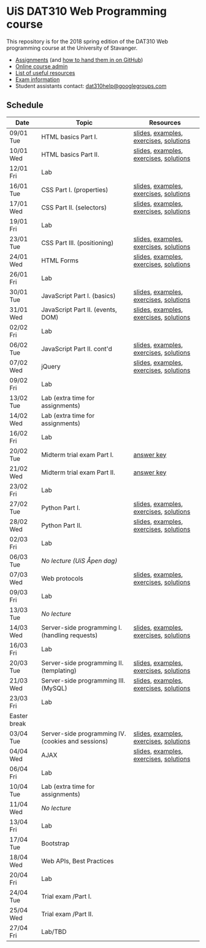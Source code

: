   # UiS DAT310 Web Programming course

This repository is for the 2018 spring edition of the DAT310 Web programming course at the University of Stavanger.

  - [Assignments](assignments/) (and [how to hand them in on GitHub](HOWTO_GitHub.md))
  - [Online course admin](http://bit.ly/uis-dat310)
  - [List of useful resources](Resources.md)
  - [Exam information](Exam_info.md)
  - Student assistants contact: dat310help@googlegroups.com

## Schedule

| Date | Topic | Resources |
| --- | --- | --- |
| 09/01 Tue | HTML basics Part I. | [slides](https://speakerdeck.com/kbalog/web-programming-html), [examples](examples/html/basics), [exercises](exercises/html/basics), [solutions](solutions/html/basics) |
| 10/01 Wed | HTML basics Part II. | [slides](https://speakerdeck.com/kbalog/web-programming-html), [examples](examples/html/basics), [exercises](exercises/html/basics), [solutions](solutions/html/basics) |
| 12/01 Fri | Lab | |
| 16/01 Tue | CSS Part I. (properties) | [slides](https://speakerdeck.com/kbalog/web-programming-css-part-i), [examples](examples/css/properties), [exercises](exercises/css/properties), [solutions](solutions/css/properties) |
| 17/01 Wed | CSS Part II. (selectors) | [slides](https://speakerdeck.com/kbalog/web-programming-css-part-ii), [examples](examples/css/selectors), [exercises](exercises/css/selectors), [solutions](solutions/css/selectors) |
| 19/01 Fri | Lab | |
| 23/01 Tue | CSS Part III. (positioning) | [slides](https://speakerdeck.com/kbalog/web-programming-css-part-iii), [examples](examples/css/positioning), [exercises](exercises/css/positioning), [solutions](solutions/css/positioning) |
| 24/01 Wed | HTML Forms | [slides](https://speakerdeck.com/kbalog/web-programming-html-forms), [examples](examples/html/forms), [exercises](exercises/html/forms), [solutions](solutions/html/forms) |
| 26/01 Fri | Lab | |
| 30/01 Tue | JavaScript Part I. (basics) | [slides](https://speakerdeck.com/kbalog/web-programming-javascript-part-i), [examples](examples/js/basics), [exercises](exercises/js/basics), [solutions](solutions/js/basics) |
| 31/01 Wed | JavaScript Part II. (events, DOM) | [slides](https://speakerdeck.com/kbalog/web-programming-javascript-part-ii), [examples](examples/js/events_dom), [exercises](exercises/js/events_dom), [solutions](solutions/js/events_dom) |
| 02/02 Fri | Lab | |
| 06/02 Tue | JavaScript Part II. cont'd | [slides](https://speakerdeck.com/kbalog/web-programming-javascript-part-ii), [examples](examples/js/events_dom), [exercises](exercises/js/events_dom), [solutions](solutions/js/events_dom) |
| 07/02 Wed | jQuery | [slides](https://speakerdeck.com/kbalog/web-programming-jquery), [examples](examples/jquery), [exercises](exercises/jquery), [solutions](solutions/jquery) |
| 09/02 Fri | Lab | |
| 13/02 Tue | Lab (extra time for assignments) | |
| 14/02 Wed | Lab (extra time for assignments) | |
| 16/02 Fri | Lab | |
| 20/02 Tue | Midterm trial exam Part I. | [answer key](https://github.com/uis-dat310-spring2018/solutions/blob/master/exams/midterm_trial_solutions_part_1.pdf) |
| 21/02 Wed | Midterm trial exam Part II. | [answer key](https://github.com/uis-dat310-spring2018/solutions/blob/master/exams/midterm_trial_solutions_part_2.pdf) |
| 23/02 Fri | Lab | |
| 27/02 Tue | Python Part I. | [slides](https://speakerdeck.com/kbalog/web-programming-python-part-i), [examples](examples/python/basics), [exercises](exercises/python/basics), [solutions](solutions/python/basics) |
| 28/02 Wed | Python Part II. | [slides](https://speakerdeck.com/kbalog/web-programming-python-part-ii), [examples](examples/python/basics), [exercises](exercises/python/basics), [solutions](solutions/python/basics) |
| 02/03 Fri | Lab | |  
| 06/03 Tue | *No lecture (UiS Åpen dag)* | |
| 07/03 Wed | Web protocols | [slides](https://speakerdeck.com/kbalog/web-programming-web-servers-and-protocols), [examples](examples/python/http), [exercises](exercises/python/http), [solutions](solutions/python/http) |
| 09/03 Fri | Lab | |
| 13/03 Tue | *No lecture* | |
| 14/03 Wed | Server-side programming I. (handling requests) | [slides](https://speakerdeck.com/kbalog/web-programming-server-side-programming-part-i), [examples](examples/python/flask), [exercises](exercises/python/flask1), [solutions](solutions/python/flask1) |
| 16/03 Fri | Lab | |
| 20/03 Tue | Server-side programming II. (templating) | [slides](https://speakerdeck.com/kbalog/web-programming-server-side-programming-part-ii), [examples](examples/python/flask), [exercises](exercises/python/flask2), [solutions](solutions/python/flask2) |
| 21/03 Wed | Server-side programming III. (MySQL) | [slides](https://speakerdeck.com/kbalog/web-programming-server-side-programming-part-iii), [examples](examples/python/flask), [exercises](exercises/python/flask3), [solutions](solutions/python/flask3) |
| 23/03 Fri | Lab | |
| Easter break |
| 03/04 Tue | Server-side programming IV. (cookies and sessions) | [slides](https://speakerdeck.com/kbalog/web-programming-server-side-programming-part-iv), [examples](examples/python/flask), [exercises](exercises/python/flask4), [solutions](solutions/python/flask4) |
| 04/04 Wed | AJAX | [slides](https://speakerdeck.com/kbalog/web-programming-ajax), [examples](examples/ajax), [exercises](exercises/ajax), [solutions](solutions/ajax) |
| 06/04 Fri | Lab | |
| 10/04 Tue | Lab (extra time for assignments) | |
| 11/04 Wed | *No lecture* | |
| 13/04 Fri | Lab | |
| 17/04 Tue | Bootstrap | |
| 18/04 Wed | Web APIs, Best Practices | |
| 20/04 Fri | Lab | |
| 24/04 Tue | Trial exam /Part I. | |
| 25/04 Wed | Trial exam /Part II. | |
| 27/04 Fri | Lab/TBD | |
